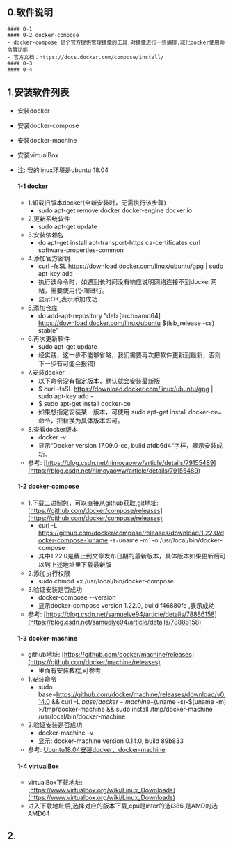 ## 0.软件说明
    #### 0-1
    #### 0-2 docker-compose
    - docker-compose 是个官方提供管理镜像的工具,对镜像进行一些编排,减化docker使用命令等功能　　 
    - 官方文档：https://docs.docker.com/compose/install/
    #### 0-3
    #### 0-4

## 1.安装软件列表
- 安装docker
- 安装docker-compose
- 安装docker-machine
- 安装virtualBox
- 注: 我的linux环境是ubuntu 18.04
    
    #### 1-1 docker
    - 1.卸载旧版本docker(全新安装时，无需执行该步骤)
        - sudo apt-get remove docker docker-engine docker.io 
    - 2.更新系统软件
        - sudo apt-get update
    - 3.安装依赖包
        - do apt-get install apt-transport-https ca-certificates curl software-properties-common
    - 4.添加官方密钥
        - curl -fsSL https://download.docker.com/linux/ubuntu/gpg | sudo apt-key add -
        - 执行该命令时，如遇到长时间没有响应说明网络连接不到docker网站，需要使用代-理进行。
        - 显示OK,表示添加成功.
    - 5.添加仓库
        - do add-apt-repository "deb [arch=amd64] https://download.docker.com/linux/ubuntu $(lsb_release -cs) stable"
    - 6.再次更新软件
        - sudo apt-get update
        - 经实践，这一步不能够省略，我们需要再次把软件更新到最新，否则下一步有可能会报错)
    - 7.安装docker
        - 以下命令没有指定版本，默认就会安装最新版
        - $ curl -fsSL https://download.docker.com/linux/ubuntu/gpg | sudo apt-key add -
        - $ sudo apt-get install docker-ce
        - 如果想指定安装某一版本，可使用 sudo apt-get install docker-ce=<VERSION> 命令，把<VERSION>替换为具体版本即可。
    - 8.查看docker版本
        - docker -v
        - 显示“Docker version 17.09.0-ce, build afdb6d4”字样，表示安装成功。
    - 参考: [https://blog.csdn.net/nimoyaoww/article/details/79155489](https://blog.csdn.net/nimoyaoww/article/details/79155489)
    
    #### 1-2 docker-compose
    - 1.下载二进制包，可以直接从github获取,git地址:[https://github.com/docker/compose/releases](https://github.com/docker/compose/releases)
        - curl -L https://github.com/docker/compose/releases/download/1.22.0/docker-compose-`uname -s`-`uname -m` -o /usr/local/bin/docker-compose
        - 其中1.22.0是截止到文章发布日期的最新版本，具体版本如果更新后可以到上述地址里下载最新版
    - 2.添加执行权限
        - sudo chmod +x /usr/local/bin/docker-compose
    - 3.验证安装是否成功
        - docker-compose --version
        - 显示docker-compose version 1.22.0, build f46880fe ,表示成功
    - 参考: [https://blog.csdn.net/samuelye94/article/details/78886158](https://blog.csdn.net/samuelye94/article/details/78886158)
    
    #### 1-3 docker-machine
    - github地址: [https://github.com/docker/machine/releases](https://github.com/docker/machine/releases)
        - 里面有安装教程,可参考
    - 1.安装命令
        - sudo base=https://github.com/docker/machine/releases/download/v0.14.0 && curl -L $base/docker-machine-$(uname -s)-$(uname -m) >/tmp/docker-machine && sudo install /tmp/docker-machine /usr/local/bin/docker-machine
    - 2.验证安装是否成功
        - docker-machine -v
        - 显示: docker-machine version 0.14.0, build 89b833
    - 参考: [Ubuntu18.04安装docker、docker-machine](https://blog.csdn.net/u012012537/article/details/80636376)
    
    #### 1-4 virtualBox
    - virtualBox下载地址: [https://www.virtualbox.org/wiki/Linux_Downloads](https://www.virtualbox.org/wiki/Linux_Downloads)
    - 进入下载地址后,选择对应的版本下载,cpu是inter的选i386,是AMD的选AMD64
## 2.
